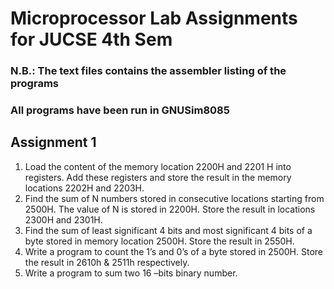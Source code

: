 # Microprocessor Lab Assignments for JUCSE 4th Sem

### N.B.: The text files contains the assembler listing of the programs
### All programs have been run in GNUSim8085

## Assignment 1
   1. Load the content of the memory location 2200H and 2201 H into registers. Add these registers and store the result in the memory locations 2202H and 2203H.
   2. Find the sum of N numbers stored in consecutive locations starting from 2500H. The value of N is stored in 2200H. Store the result in locations 2300H and 2301H.
   3. Find the sum of least significant 4 bits and most significant 4 bits of a byte stored in memory location 2500H. Store the result in 2550H.
   4. Write a program to count the 1’s and 0’s of a byte stored in 2500H. Store the result in 2610h & 2511h respectively.
   5. Write a program to sum two 16 –bits binary number.